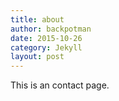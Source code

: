 ```yaml
---
title: about
author: backpotman
date: 2015-10-26
category: Jekyll
layout: post
---
```


This is an contact page.

